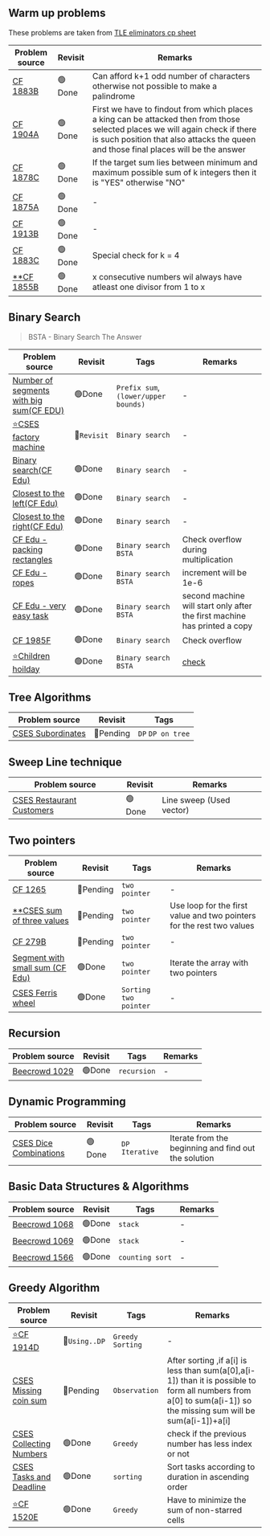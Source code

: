 ## Warm up problems

These problems are taken from [TLE eliminators cp sheet](https://www.tle-eliminators.com/cp-sheet)

|Problem source|Revisit|Remarks|
|--------------|-------|-------|
|[CF 1883B](https://codeforces.com/problemset/problem/1883/B)  | 🟢Done  | Can afford k+1 odd number of characters otherwise not possible to make a palindrome|
|[CF 1904A](https://codeforces.com/problemset/problem/1904/A)  | 🟢Done  |First we have to findout from which places a king can be attacked then from those selected places we will again check if there is such position that also attacks the queen and those final places will be the answer|
|[CF 1878C](https://codeforces.com/problemset/problem/1878/C)  | 🟢Done  |If the target sum lies between minimum and maximum possible sum of k integers then it is "YES" otherwise "NO"|
|[CF 1875A](https://codeforces.com/problemset/problem/1875/A)  | 🟢Done  |-|
|[CF 1913B](https://codeforces.com/problemset/problem/1913/B)  | 🟢Done  |-|
|[CF 1883C](https://codeforces.com/contest/1883/problem/C)     | 🟢Done  |Special check for k = 4|
|[**CF 1855B](https://codeforces.com/problemset/problem/1855/B)| 🟢Done  | x consecutive numbers wil always have atleast one divisor from 1 to x|

## Binary Search
> BSTA - Binary Search The Answer

|Problem source|Revisit|Tags|Remarks|
|--------------|-------|----|-------|
|[Number of segments with big sum(CF EDU)](https://codeforces.com/edu/course/2/lesson/9/2/practice/contest/307093/problem/D)|🟢Done|`Prefix sum`,`(lower/upper bounds)`|-|
|[⭐CSES factory machine](https://cses.fi/problemset/task/1620)| 🔴`Revisit` |`Binary search`|-|
|[Binary search(CF Edu)](https://codeforces.com/edu/course/2/lesson/6/1/practice/contest/283911/problem/A)|🟢Done|`Binary search`|-|
|[Closest to the left(CF Edu)](https://codeforces.com/edu/course/2/lesson/6/1/practice/contest/283911/problem/B)|🟢Done|`Binary search`|-|
|[Closest to the right(CF Edu)](https://codeforces.com/edu/course/2/lesson/6/1/practice/contest/283911/problem/C)|🟢Done|`Binary search`|-|
|[CF Edu - packing rectangles](https://codeforces.com/edu/course/2/lesson/6/2/practice/contest/283932/problem/A)|🟢Done|`Binary search` `BSTA`|Check overflow during multiplication|
|[CF Edu - ropes](https://codeforces.com/edu/course/2/lesson/6/2/practice/contest/283932/problem/B)|🟢Done|`Binary search`  `BSTA`|increment will be 1e-6|
|[CF Edu - very easy task](https://codeforces.com/edu/course/2/lesson/6/2/practice/contest/283932/problem/C)|🟢Done|`Binary search`  `BSTA`|second machine will start only after the first machine has printed a copy|
|[CF 1985F ](https://codeforces.com/contest/1985/problem/F)|🟢Done|`Binary search`|Check overflow|
|[⭐Children hoilday](https://codeforces.com/edu/course/2/lesson/6/2/practice/contest/283932/problem/D)|🟢Done|`Binary search`  `BSTA`|[check](https://github.com/khalid586/Preparation/tree/main/Binary%20Search#children-holiday)|

## Tree Algorithms

| Problem source | Revisit| Tags |
| --- | --- | --- |
|[CSES Subordinates](https://cses.fi/problemset/task/1674) | 🔴Pending | `DP` `DP on tree` |

## Sweep Line technique

|Problem source|Revisit|Remarks|
|--------------|-------|-------|
|[CSES Restaurant Customers](https://cses.fi/problemset/task/1619)| 🟢Done |Line sweep (Used vector)|

## Two pointers

|Problem source|Revisit|Tags|Remarks|
|--------------|-------|----|-------|
|[CF 1265](https://codeforces.com/contest/1265/problem/B)| 🔴Pending |`two pointer`|-|
|[**CSES sum of three values](https://cses.fi/problemset/task/1641)| 🔴Pending |`two pointer`|Use loop for the first value and two pointers for the rest two values|
|[CF 279B](https://codeforces.com/problemset/problem/279/B)| 🔴Pending |`two pointer`|-|
|[Segment with small sum (CF Edu)](https://codeforces.com/edu/course/2/lesson/9/2/practice/contest/307093/problem/A)|🟢Done|`two pointer`|Iterate the array with two pointers|
|[CSES Ferris wheel](https://cses.fi/problemset/task/1090)| 🟢Done |`Sorting` `two pointer`|-|

## Recursion

|Problem source|Revisit|Tags| Remarks|
|--------------|-------|----|--------|
|[Beecrowd 1029](https://judge.beecrowd.com/en/problems/view/1029)| 🟢Done |`recursion`|-|

## Dynamic Programming

|Problem source|Revisit|Tags| Remarks|
|--------------|-------|----|--------|
|[CSES Dice Combinations](https://cses.fi/problemset/task/1633)| 🟢Done |`DP` `Iterative`|Iterate from the beginning and find out the solution|

## Basic Data Structures & Algorithms

|Problem source|Revisit|Tags| Remarks|
|--------------|-------|----|--------|
|[Beecrowd 1068](https://judge.beecrowd.com/en/problems/view/1068)| 🟢Done |`stack`|-|
|[Beecrowd 1069](https://judge.beecrowd.com/en/problems/view/1069)| 🟢Done |`stack`|-|
|[Beecrowd 1566](https://judge.beecrowd.com/en/problems/view/1566)| 🟢Done |`counting sort`|-|


## Greedy Algorithm

|Problem source|Revisit|Tags|Remarks|
|--------------|-------|----|-------|
|[⭐CF 1914D](https://codeforces.com/contest/1914/problem/D)| 🔴`Using..DP` |`Greedy` `Sorting`| - |
|[CSES Missing coin sum](https://cses.fi/problemset/task/2183)| 🔴Pending | `Observation` | After sorting ,if a[i] is less than sum(a[0],a[i-1]) than it is possible to form all numbers from a[0] to sum(a[i-1]) so the missing sum will be sum(a[i-1])+a[i]|
|[CSES Collecting Numbers](https://cses.fi/problemset/task/2216)| 🟢Done | `Greedy` | check if the previous number has less index or not|
|[CSES Tasks and Deadline](https://cses.fi/problemset/task/1630)| 🟢Done | `sorting` | Sort tasks according to duration in ascending order|
|[⭐CF 1520E](https://codeforces.com/problemset/problem/1520/E)| 🟢Done |`Greedy` |Have to minimize the sum of non-starred cells|


<!-- 🟢 🔴-->

